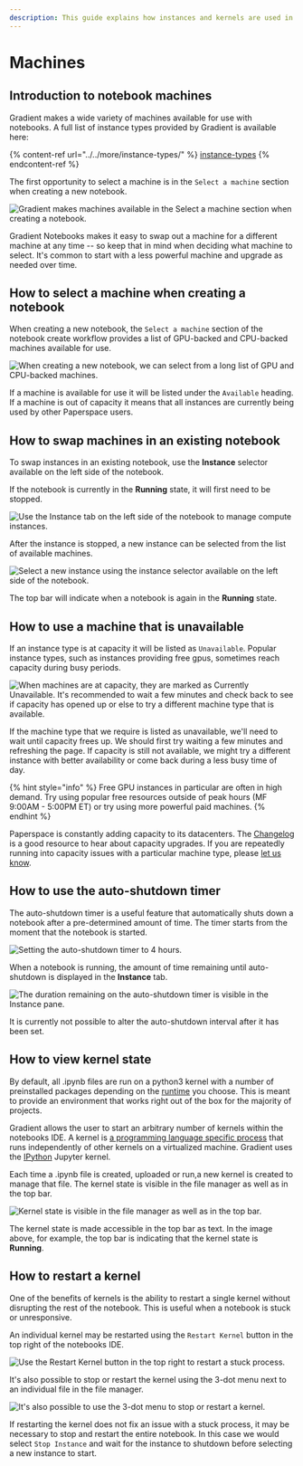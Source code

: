 ```yaml
---
description: This guide explains how instances and kernels are used in Gradient Notebooks
---
```


# Machines

## Introduction to notebook machines

Gradient makes a wide variety of machines available for use with notebooks. A full list of instance types provided by Gradient is available here:

{% content-ref url="../../more/instance-types/" %}
[instance-types](../../more/instance-types/)
{% endcontent-ref %}

The first opportunity to select a machine is in the `Select a machine` section when creating a new notebook.

![Gradient makes machines available in the Select a machine section when creating a notebook.](<../../.gitbook/assets/create a notebook instance type.gif>)

Gradient Notebooks makes it easy to swap out a machine for a different machine at any time -- so keep that in mind when deciding what machine to select. It's common to start with a less powerful machine and upgrade as needed over time.

## How to select a machine when creating a notebook

When creating a new notebook, the `Select a machine` section of the notebook create workflow provides a list of GPU-backed and CPU-backed machines available for use.

![When creating a new notebook, we can select from a long list of GPU and CPU-backed machines.](<../../.gitbook/assets/gpu and cpu machines.gif>)

If a machine is available for use it will be listed under the `Available` heading. If a machine is out of capacity it means that all instances are currently being used by other Paperspace users.&#x20;

## How to swap machines in an existing notebook

To swap instances in an existing notebook, use the **Instance** selector available on the left side of the notebook.&#x20;

If the notebook is currently in the **Running** state, it will first need to be stopped.

![Use the Instance tab on the left side of the notebook to manage compute instances.](<../../.gitbook/assets/stop instance.gif>)

After the instance is stopped, a new instance can be selected from the list of available machines.

![Select a new instance using the instance selector available on the left side of the notebook.](<../../.gitbook/assets/instances available in notebook.gif>)

The top bar will indicate when a notebook is again in the **Running** state.

## How to use a machine that is unavailable

If an instance type is at capacity it will be listed as `Unavailable`. Popular instance types, such as instances providing free gpus, sometimes reach capacity during busy periods.&#x20;

![When machines are at capacity, they are marked as Currently Unavailable. It's recommended to wait a few minutes and check back to see if capacity has opened up or else to try a different machine type that is available.](<../../.gitbook/assets/unavailable instances.png>)

If the machine type that we require is listed as unavailable, we'll need to wait until capacity frees up. We should first try waiting a few minutes and refreshing the page. If capacity is still not available, we might try a different instance with better availability or come back during a less busy time of day.

{% hint style="info" %}
Free GPU instances in particular are often in high demand. Try using popular free resources outside of peak hours (MF 9:00AM - 5:00PM ET) or try using more powerful paid machines.
{% endhint %}

Paperspace is constantly adding capacity to its datacenters. The [Changelog](https://updates.paperspace.com) is a good resource to hear about capacity upgrades. If you are repeatedly running into capacity issues with a particular machine type, please [let us know](https://support.paperspace.com/hc/en-us/requests/new).&#x20;

## How to use the auto-shutdown timer

The auto-shutdown timer is a useful feature that automatically shuts down a notebook after a pre-determined amount of time. The timer starts from the moment that the notebook is started.

![Setting the auto-shutdown timer to 4 hours.](<../../.gitbook/assets/autoshutdown timer.gif>)

When a notebook is running, the amount of time remaining until auto-shutdown is displayed in the **Instance** tab.

![The duration remaining on the auto-shutdown timer is visible in the Instance pane.](../../.gitbook/assets/auto-shutdown-example.png)

It is currently not possible to alter the auto-shutdown interval after it has been set.

## How to view kernel state

By default, all .ipynb files are run on a python3 kernel with a number of preinstalled packages depending on the [runtime](create-a-notebook/notebook-containers/) you choose. This is meant to provide an environment that works right out of the box for the majority of projects.

Gradient allows the user to start an arbitrary number of kernels within the notebooks IDE. A kernel is [a programming language specific process](https://docs.jupyter.org/en/latest/projects/kernels.html) that runs independently of other kernels on a virtualized machine. Gradient uses the [IPython](https://ipython.readthedocs.io/en/stable/index.html#ipython-documentation) Jupyter kernel.&#x20;

Each time a .ipynb file is created, uploaded or run,a new kernel is created to manage that file. The kernel state is visible in the file manager as well as in the top bar.&#x20;

![Kernel state is visible in the file manager as well as in the top bar.](../../.gitbook/assets/kernels.png)

The kernel state is made accessible in the top bar as text. In the image above, for example, the top bar is indicating that the kernel state is **Running**.

## How to restart a kernel

One of the benefits of kernels is the ability to restart a single kernel without disrupting the rest of the notebook. This is useful when a notebook is stuck or unresponsive.&#x20;

An individual kernel may be restarted using the `Restart Kernel` button in the top right of the notebooks IDE.&#x20;

![Use the Restart Kernel button in the top right to restart a stuck process.](<../../.gitbook/assets/restart kernel.gif>)

It's also possible to stop or restart the kernel using the 3-dot menu next to an individual file in the file manager.

![It's also possible to use the 3-dot menu to stop or restart a kernel.](../../.gitbook/assets/restart-stop-kernel-file-manager.png)

If restarting the kernel does not fix an issue with a stuck process, it may be necessary to stop and restart the entire notebook. In this case we would select `Stop Instance` and wait for the instance to shutdown before selecting a new instance to start.
